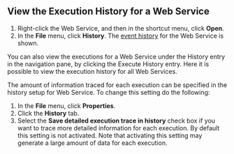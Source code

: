 ## View the Execution History for a Web Service

1.  Right-click the Web Service, and then in the shortcut menu, click **Open**.
2.  In the **File** menu, click **History**. The [event history](../../../../terminology.md) for the Web Service is shown.

You can also view the executions for a Web Service under the History entry in the navigation pane, by clicking the Execute History entry. Here it is possible to view the execution history for all Web Services.

The amount of information traced for each execution can be specified in the history setup for Web Service. To change this setting do the following:

1.  In the **File** menu, click **Properties**.
2.  Click the **History** tab.
3.  Select the **Save detailed execution trace in history** check box if you want to trace more detailed information for each execution. By default this setting is not activated. Note that activating this setting may generate a large amount of data for each execution.